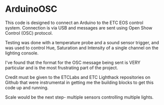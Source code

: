 # ArduinoOSC
This code is designed to connect an Arduino to the ETC EOS control system.  Connection is via USB and messages are sent
using Open Show Control (OSC) protocol.

Testing was done with a temperature probe and a sound sensor trigger, and was used to control Hue, Saturation and Intensity
of a single channel on the lighting console.

I've found that the format for the OSC message being sent is VERY particular and is the most frustrating part of the project.

Credit must be given to the ETCLabs and ETC Lighthack repositories on Github that were instrumental in getting me the building
blocks to get this code up and running.

Scale would be the next step-  multiple sensors controlling multiple lights.
